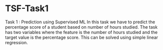 # TSF-Task1
Task 1 : Prediction using Supervised ML In this task we have to predict the percentage score of a student based on number of hours studied. The task has two variables where the feature is the number of hours studied and the target value is the percentage score. This can be solved using simple linear regression.
